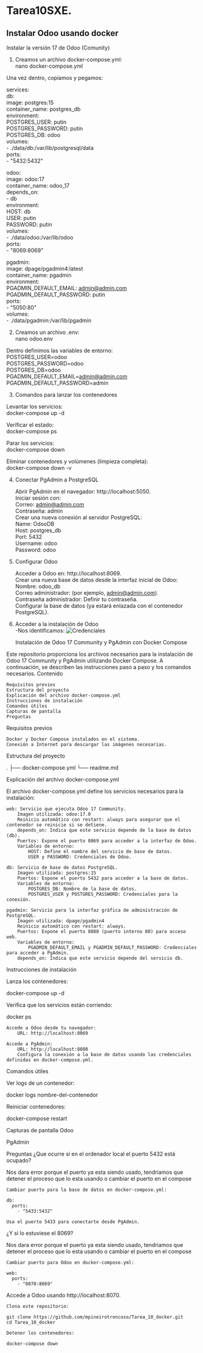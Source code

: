 
# Tarea10SXE.
## Instalar Odoo usando docker  
Instalar la versión 17 de Odoo (Comunity)  

1. Creamos un archivo docker-compose.yml:  
nano docker-compose.yml  

Una vez dentro, copiamos y pegamos:  

services:  
  db:  
    image: postgres:15  
    container_name: postgres_db  
    environment:  
      POSTGRES_USER: putin  
      POSTGRES_PASSWORD: putin  
      POSTGRES_DB: odoo  
    volumes:  
      - ./data/db:/var/lib/postgresql/data  
    ports:  
      - "5432:5432"  

  odoo:  
    image: odoo:17  
    container_name: odoo_17  
    depends_on:  
      - db  
    environment:  
      HOST: db  
      USER: putin  
      PASSWORD: putin  
    volumes:  
      - ./data/odoo:/var/lib/odoo  
    ports:  
      - "8069:8069"  

  pgadmin:  
    image: dpage/pgadmin4:latest  
    container_name: pgadmin  
    environment:  
      PGADMIN_DEFAULT_EMAIL: admin@admin.com  
      PGADMIN_DEFAULT_PASSWORD: putin  
    ports:  
      - "5050:80"  
    volumes:  
      - ./data/pgadmin:/var/lib/pgadmin  

2. Creamos un archivo .env:  
nano odoo.env  

Dentro definimos las variables de entorno:  
POSTGRES_USER=odoo  
POSTGRES_PASSWORD=odoo  
POSTGRES_DB=odoo  
PGADMIN_DEFAULT_EMAIL=admin@admin.com  
PGADMIN_DEFAULT_PASSWORD=admin  


3. Comandos para lanzar los contenedores  

Levantar los servicios:  
docker-compose up -d  

Verificar el estado:  
docker-compose ps  

Parar los servicios:  
docker-compose down  

Eliminar contenedores y volúmenes (limpieza completa):  
docker-compose down -v  


4. Conectar PgAdmin a PostgreSQL  

    Abrir PgAdmin en el navegador: http://localhost:5050.  
    Iniciar sesión con:  
        Correo: admin@admin.com  
        Contraseña: admin  
    Crear una nueva conexión al servidor PostgreSQL:  
        Name: OdooDB  
        Host: postgres_db  
        Port: 5432  
        Username: odoo  
        Password: odoo  

5. Configurar Odoo  

    Acceder a Odoo en: http://localhost:8069.  
    Crear una nueva base de datos desde la interfaz inicial de Odoo:  
        Nombre: odoo_db  
        Correo administrador: (por ejemplo, admin@admin.com).  
        Contraseña administrador: Definir tu contraseña.  
    Configurar la base de datos (ya estará enlazada con el contenedor PostgreSQL).  

6. Acceder a la instalación de Odoo  
  -Nos identificamos:
   ![Credenciales](https://drive.google.com/file/d/1t0Wx06-GYQuRUZQ-UaZeC6YRNiePyf2U/view)




   Instalación de Odoo 17 Community y PgAdmin con Docker Compose

Este repositorio proporciona los archivos necesarios para la instalación de Odoo 17 Community y PgAdmin utilizando Docker Compose. A continuación, se describen las instrucciones paso a paso y los comandos necesarios.
Contenido

    Requisitos previos
    Estructura del proyecto
    Explicación del archivo docker-compose.yml
    Instrucciones de instalación
    Comandos útiles
    Capturas de pantalla
    Preguntas

Requisitos previos

    Docker y Docker Compose instalados en el sistema.
    Conexión a Internet para descargar las imágenes necesarias.

Estructura del proyecto

.
├── docker-compose.yml
└── readme.md

Explicación del archivo docker-compose.yml

El archivo docker-compose.yml define los servicios necesarios para la instalación:

    web: Servicio que ejecuta Odoo 17 Community.
        Imagen utilizada: odoo:17.0
        Reinicio automático con restart: always para asegurar que el contenedor se reinicie si se detiene.
        depends_on: Indica que este servicio depende de la base de datos (db).
        Puertos: Expone el puerto 8069 para acceder a la interfaz de Odoo.
        Variables de entorno:
            HOST: Define el nombre del servicio de base de datos.
            USER y PASSWORD: Credenciales de Odoo.

    db: Servicio de base de datos PostgreSQL.
        Imagen utilizada: postgres:15
        Puertos: Expone el puerto 5432 para acceder a la base de datos.
        Variables de entorno:
            POSTGRES_DB: Nombre de la base de datos.
            POSTGRES_USER y POSTGRES_PASSWORD: Credenciales para la conexión.

    pgadmin: Servicio para la interfaz gráfica de administración de PostgreSQL.
        Imagen utilizada: dpage/pgadmin4
        Reinicio automático con restart: always.
        Puertos: Expone el puerto 8080 (puerto interno 80) para acceso web.
        Variables de entorno:
            PGADMIN_DEFAULT_EMAIL y PGADMIN_DEFAULT_PASSWORD: Credenciales para acceder a PgAdmin.
        depends_on: Indica que este servicio depende del servicio db.

Instrucciones de instalación

Lanza los contenedores:

docker-compose up -d

Verifica que los servicios están corriendo:

docker ps

    Accede a Odoo desde tu navegador:
        URL: http://localhost:8069

    Accede a PgAdmin:
        URL: http://localhost:8080
        Configura la conexión a la base de datos usando las credenciales definidas en docker-compose.yml.

Comandos útiles

Ver logs de un contenedor:

docker logs nombre-del-contenedor

Reiniciar contenedores:

docker-compose restart

Capturas de pantalla
Odoo


PgAdmin

Preguntas
¿Que ocurre si en el ordenador local el puerto 5432 está ocupado?

Nos dara error porque el puerto ya esta siendo usado, tendriamos que detener el proceso que lo esta usando o cambiar el puerto en el compose

    Cambiar puerto para la base de datos en docker-compose.yml:

    db:
      ports:
        - "5433:5432"

    Usa el puerto 5433 para conectarte desde PgAdmin.

¿Y si lo estuviese el 8069?

Nos dara error porque el puerto ya esta siendo usado, tendriamos que detener el proceso que lo esta usando o cambiar el puerto en el compose

    Cambiar puerto para Odoo en docker-compose.yml:

    web:
      ports:
        - "8070:8069"

Accede a Odoo usando http://localhost:8070.

    Clona este repositorio:

    git clone https://github.com/mpineirotroncoso/Tarea_10_docker.git
    cd Tarea_10_docker

    Detener los contenedores:

    docker-compose down
